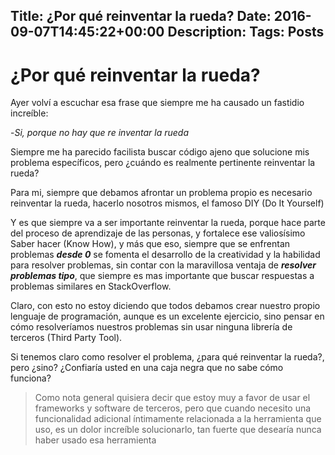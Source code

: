 Title: ¿Por qué reinventar la rueda?
Date: 2016-09-07T14:45:22+00:00
Description: 
Tags: Posts
---
# ¿Por qué reinventar la rueda?

Ayer volví a escuchar esa frase que siempre me ha causado un fastidio increíble:

-*Si, porque no hay que re inventar la rueda*

Siempre me ha parecido facilista buscar código ajeno que solucione mis problema específicos, pero ¿cuándo es realmente pertinente reinventar la rueda?

Para mi, siempre que debamos afrontar un problema propio es necesario reinventar la rueda, hacerlo nosotros mismos, el famoso DIY (Do It Yourself)

Y es que siempre va a ser importante reinventar la rueda, porque hace parte del proceso de aprendizaje de las personas, y fortalece ese valiosísimo Saber hacer (Know How), y más que eso, siempre que se enfrentan problemas ***desde 0*** se fomenta el desarrollo de la creatividad y la habilidad para resolver problemas, sin contar con la maravillosa ventaja de ***resolver problemas tipo***, que siempre es mas importante que buscar respuestas a problemas similares en StackOverflow.

Claro, con esto no estoy diciendo que todos debamos crear nuestro propio lenguaje de programación, aunque es un excelente ejercicio, sino pensar en cómo resolveríamos nuestros problemas sin usar ninguna librería de terceros (Third Party Tool). 

Si tenemos claro como resolver el problema, ¿para qué reinventar la rueda?, pero ¿sino? ¿Confiaría usted en una caja negra que no sabe cómo funciona?

> Como nota general quisiera decir que estoy muy a favor de usar el frameworks y software de terceros, pero que cuando necesito una funcionalidad adicional íntimamente relacionada a la herramienta que uso, es un dolor increíble solucionarlo, tan fuerte que desearía nunca haber usado esa herramienta